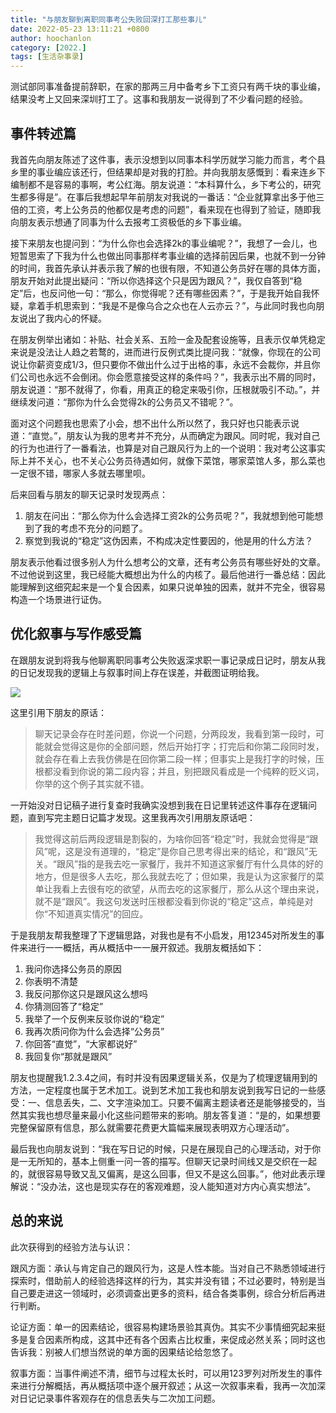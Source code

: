 ```yaml
---
title: "与朋友聊到离职同事考公失败回深打工那些事儿"
date: 2022-05-23 13:11:21 +0800
author: hoochanlon
category: [2022.]
tags: [生活杂事录]
---
```


测试部同事准备提前辞职，在家的那两三月中备考乡下工资只有两千块的事业编，结果没考上又回来深圳打工了。这事和我朋友一说得到了不少看问题的经验。 <!-- more -->

## 事件转述篇

我首先向朋友陈述了这件事，表示没想到以同事本科学历就学习能力而言，考个县乡里的事业编应该还行，但结果却是对我的打脸。并向我朋友感慨到：看来连乡下编制都不是容易的事啊，考公红海。朋友说道：“本科算什么，乡下考公的，研究生都多得是”。在事后我想起早年前朋友对我说的一番话：“企业就算拿出多于他三倍的工资，考上公务员的他都仅是考虑的问题”，看来现在也得到了验证，随即我向朋友表示想通了同事为什么去报考工资极低的乡下事业编。

接下来朋友也提问到：“为什么你也会选择2k的事业编呢？”，我想了一会儿，也短暂思索了下我为什么也做出同事那样考事业编的选择前因后果，也就不到一分钟的时间，我首先承认并表示我了解的也很有限，不知道公务员好在哪的具体方面，朋友开始对此提出疑问：“所以你选择这个只是因为跟风？”，我仅自答到“稳定”后，也反问他一句：“那么，你觉得呢？还有哪些因素？”，于是我开始自我怀疑，拿着手机思索到：“我是不是像乌合之众也在人云亦云？”，与此同时我也向朋友说出了我内心的怀疑。

在朋友例举出诸如：补贴、社会关系、五险一金及配套设施等，且表示仅单凭稳定来说是没法让人趋之若鹜的，进而进行反例式类比提问我：“就像，你现在的公司说让你薪资变成1/3，但只要你不做出什么过于出格的事，永远不会裁你，并且你们公司也永远不会倒闭。你会愿意接受这样的条件吗？”，我表示出不屑的同时，朋友说道：“那不就得了，你看，用真正的稳定来吸引你，压根就吸引不动。”，并继续发问道：“那你为什么会觉得2k的公务员又不错呢？”。

面对这个问题我也思索了小会，想不出什么所以然了，我只好也只能表示说道：“直觉。”，朋友认为我的思考并不充分，从而确定为跟风。同时呢，我对自己的行为也进行了一番看法，也算是对自己跟风行为上的一个说明：我对考公这事实际上并不关心，也不关心公务员待遇如何，就像下菜馆，哪家菜馆人多，那么菜也一定很不错，哪家人多就去哪里呗。

后来回看与朋友的聊天记录时发现两点：

1. 朋友在问出：“那么你为什么会选择工资2k的公务员呢？”，我就想到他可能想到了我的考虑不充分的问题了。
1. 察觉到我说的“稳定”这伪因素，不构成决定性要因的，他是用的什么方法？

朋友表示他看过很多别人为什么想考公的文章，还有考公务员有哪些好处的文章。不过他说到这里，我已经能大概想出为什么的内核了。最后他进行一番总结：因此能理解到这细究起来是一个复合因素，如果只说单独的因素，就并不完全，很容易构造一个场景进行证伪。


## 优化叙事与写作感受篇

在跟朋友说到将我与他聊离职同事考公失败返深求职一事记录成日记时，朋友从我的日记发现我的逻辑上与叙事时间上存在误差，并截图证明给我。

![ ](https://s1.328888.xyz/2022/05/23/dE7qJ.png)

这里引用下朋友的原话：
> 聊天记录会存在时差问题，你说一个问题，分两段发，我看到第一段时，可能就会觉得这是你的全部问题，然后开始打字；打完后和你第二段同时发，就会存在看上去我仿佛是在回你第二段一样；但事实上是我打字的时候，压根都没看到你说的第二段内容；并且，别把跟风看成是一个纯粹的贬义词，你举的这个例子其实就不错。

一开始没对日记稿子进行复查时我确实没想到我在日记里转述这件事存在逻辑问题，直到写完主题日记篇才发现。这里我再次引用朋友原话吧：
> 我觉得这前后两段逻辑是割裂的，为啥你回答“稳定”时，我就会觉得是“跟风”呢，这是没有道理的，“稳定”是你自己思考得出来的结论，和“跟风”无关。“跟风”指的是我去吃一家餐厅，我并不知道这家餐厅有什么具体的好的地方，但是很多人去吃，那么我就去吃了；但如果，我是认为这家餐厅的菜单让我看上去很有吃的欲望，从而去吃的这家餐厅，那么从这个理由来说，就不是“跟风”。我这句发送时压根都没看到你说的“稳定”这点，单纯是对你“不知道真实情况”的回应。

于是我朋友帮我整理了下逻辑思路，对我也是有不小启发，用12345对所发生的事件来进行一一概括，再从概括中一一展开叙述。我朋友概括如下：

1. 我问你选择公务员的原因
2. 你表明不清楚
3. 我反问那你这只是跟风这么想吗
4. 你猜测回答了“稳定”
5. 我举了一个反例来反驳你说的“稳定”
6. 我再次质问你为什么会选择“公务员”
7. 你回答“直觉”，“大家都说好”
8. 我回复你“那就是跟风”

朋友也提醒我1.2.3.4之间，有时并没有因果逻辑关系，仅是为了梳理逻辑用到的方法，一定程度也属于艺术加工。说到艺术加工我也和朋友说到我写日记的一些感受：一、信息丢失，二、文字渲染加工。只要不偏离主题读者还是能够接受的，当然其实我也想尽量来最小化这些问题带来的影响。朋友答复道：“是的，如果想要完整保留原有信息，那么就需要花费更大篇幅来展现表明双方心理活动”。

最后我也向朋友说到：“我在写日记的时候，只是在展现自己的心理活动，对于你是一无所知的，基本上侧重一问一答的描写。但聊天记录时间线又是交织在一起的，就很容易导致又乱又偏离，是这么回事，但又不是这么回事。”，他对此表示理解说：“没办法，这也是现实存在的客观难题，没人能知道对方内心真实想法”。

## 总的来说

此次获得到的经验方法与认识：

跟风方面：承认与肯定自己的跟风行为，这是人性本能。当对自己不熟悉领域进行探索时，借助前人的经验选择这样的行为，其实并没有错；不过必要时，特别是当自己要走进这一领域时，必须调查出更多的资料，结合各类事例，综合分析后再进行判断。

论证方面：单一的因素结论，很容易构建场景验其真伪。其实不少事情细究起来挺多是复合因素所构成，这其中还有各个因素占比权重，来促成必然关系；同时这也告诉我：别被人们想当然说的单方面的因果结论给忽悠了。

叙事方面：当事件阐述不清，细节与过程太长时，可以用123罗列对所发生的事件来进行分解概括，再从概括项中逐个展开叙述；从这一次叙事来看，我再一次加深对日记记录事件客观存在的信息丢失与二次加工问题。